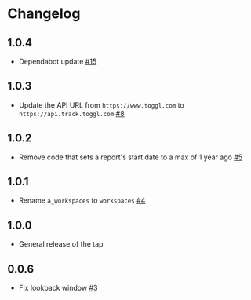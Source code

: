 # Changelog

## 1.0.4
  * Dependabot update [#15](https://github.com/singer-io/tap-toggl/pull/15)

## 1.0.3
  * Update the API URL from `https://www.toggl.com` to `https://api.track.toggl.com` [#8](https://github.com/singer-io/tap-toggl/pull/8)

## 1.0.2
  * Remove code that sets a report's start date to a max of 1 year ago [#5](https://github.com/singer-io/tap-toggl/pull/5)

## 1.0.1
  * Rename `a_workspaces` to `workspaces` [#4](https://github.com/singer-io/tap-toggl/pull/4)

## 1.0.0
  * General release of the tap

## 0.0.6
  * Fix lookback window [#3](https://github.com/singer-io/tap-toggl/pull/3)